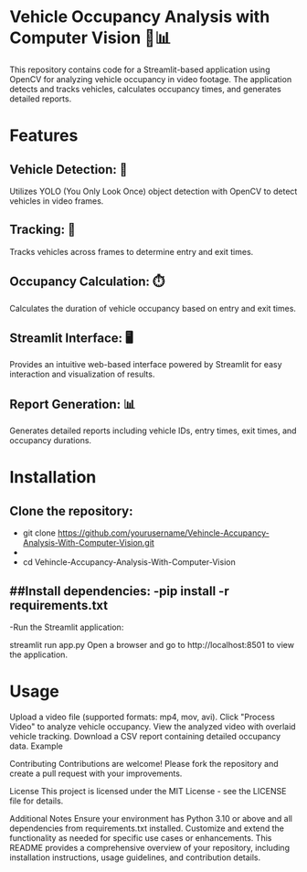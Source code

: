 # Vehicle Occupancy Analysis with Computer Vision 🚗📊


This repository contains code for a Streamlit-based application using OpenCV for analyzing vehicle occupancy in video footage. The application detects and tracks vehicles, calculates occupancy times, and generates detailed reports.

# Features

## Vehicle Detection: 🚗
Utilizes YOLO (You Only Look Once) object detection with OpenCV to detect vehicles in video frames.

## Tracking: 🎯
Tracks vehicles across frames to determine entry and exit times.

## Occupancy Calculation: ⏱️
Calculates the duration of vehicle occupancy based on entry and exit times.

## Streamlit Interface: 🖥️
Provides an intuitive web-based interface powered by Streamlit for easy interaction and visualization of results.

## Report Generation: 📊
Generates detailed reports including vehicle IDs, entry times, exit times, and occupancy durations.

# Installation
## Clone the repository:
- git clone https://github.com/yourusername/Vehincle-Accupancy-Analysis-With-Computer-Vision.git
- 
- cd Vehincle-Accupancy-Analysis-With-Computer-Vision

##Install dependencies:
-pip install -r requirements.txt
-
-Run the Streamlit application:

streamlit run app.py
Open a browser and go to http://localhost:8501 to view the application.

# Usage
Upload a video file (supported formats: mp4, mov, avi).
Click "Process Video" to analyze vehicle occupancy.
View the analyzed video with overlaid vehicle tracking.
Download a CSV report containing detailed occupancy data.
Example

Contributing
Contributions are welcome! Please fork the repository and create a pull request with your improvements.

License
This project is licensed under the MIT License - see the LICENSE file for details.

Additional Notes
Ensure your environment has Python 3.10 or above and all dependencies from requirements.txt installed.
Customize and extend the functionality as needed for specific use cases or enhancements.
This README provides a comprehensive overview of your repository, including installation instructions, usage guidelines, and contribution details.
